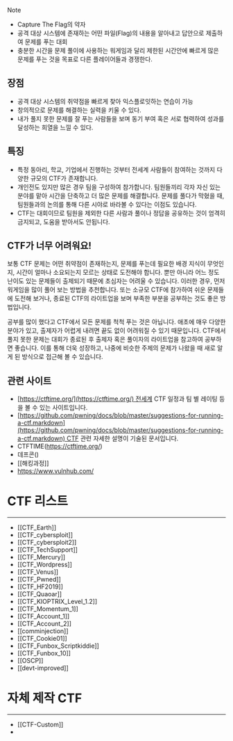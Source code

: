 > [!NOTE]
> - Capture The Flag의 약자
> - 공격 대상 시스템에 존재하는 어떤 파일(Flag)의 내용을 알아내고 답안으로 제출하여 문제를 푸는 대회
> - 충분한 시간을 문제 풀이에 사용하는 워게임과 달리 제한된 시간안에 빠르게 많은 문제를 푸는 것을 목표로 다른 플레이어들과 경쟁한다.

## 장점
- 공격 대상 시스템의 취약점을 빠르게 찾아 익스플로잇하는 연습이 가능
- 창의적으로 문제를 해결하는 실력을 키울 수 있다.
- 내가 풀지 못한 문제를 잘 푸는 사람들을 보며 동기 부여 혹은 서로 협력하여 성과를 달성하는 희열을 느낄 수 있다.

## 특징
- 특정 동아리, 학교, 기업에서 진행하는 것부터 전세계 사람들이 참여하는 것까지 다양한 규모의 CTF가 존재합니다.
- 개인전도 있지만 많은 경우 팀을 구성하여 참가합니다. 팀원들끼리 각자 자신 있는 분야를 맡아 시간을 단축하고 더 많은 문제를 해결합니다. 문제를 풀다가 막혔을 때, 팀원들과의 논의를 통해 다른 시야로 바라볼 수 있다는 이점도 있습니다.
- CTF는 대회이므로 팀원을 제외한 다른 사람과 풀이나 정답을 공유하는 것이 엄격히 금지되고, 도움을 받아서도 안됩니다.

## CTF가 너무 어려워요!

보통 CTF 문제는 어떤 취약점이 존재하는지, 문제를 푸는데 필요한 배경 지식이 무엇인지, 시간이 얼마나 소요되는지 모르는 상태로 도전해야 합니다. 뿐만 아니라 어느 정도 난이도 있는 문제들이 출제되기 때문에 초심자는 어려울 수 있습니다. 이러한 경우, 먼저 워게임을 많이 풀어 보는 방법을 추천합니다. 또는 소규모 CTF에 참가하여 쉬운 문제들에 도전해 보거나, 종료된 CTF의 라이트업을 보며 부족한 부분을 공부하는 것도 좋은 방법입니다.

공부를 많이 했다고 CTF에서 모든 문제를 척척 푸는 것은 아닙니다. 애초에 매우 다양한 분야가 있고, 출제자가 어렵게 내려면 끝도 없이 어려워질 수 있기 때문입니다. CTF에서 풀지 못한 문제는 대회가 종료된 후 출제자 혹은 풀이자의 라이트업을 참고하여 공부하면 좋습니다. 이를 통해 더욱 성장하고, 나중에 비슷한 주제의 문제가 나왔을 때 새로 알게 된 방식으로 접근해 볼 수 있습니다.

## 관련 사이트
- [https://ctftime.org/](https://ctftime.org/) 전세계 CTF 일정과 팀 별 레이팅 등을 볼 수 있는 사이트입니다.
- [https://github.com/pwning/docs/blob/master/suggestions-for-running-a-ctf.markdown](https://github.com/pwning/docs/blob/master/suggestions-for-running-a-ctf.markdown) CTF 관련 자세한 설명이 기술된 문서입니다.
- CTFTIME(https://ctftime.org/)
- 데프콘()
- [[해킹과정]]
- https://www.vulnhub.com/

# CTF 리스트
---
- [[CTF_Earth]]
- [[CTF_cybersploit]]
- [[CTF_cybersploit2]]
- [[CTF_TechSupport]]
- [[CTF_Mercury]]
- [[CTF_Wordpress]]
- [[CTF_Venus]]
- [[CTF_Pwned]]
- [[CTF_HF2019]]
- [[CTF_Quaoar]]
- [[CTF_KIOPTRIX_Level_1.2]]
- [[CTF_Momentum_1]]
- [[CTF_Account_1]]
- [[CTF_Account_2]]
- [[comminjection]]
- [[CTF_Cookie01]]
- [[CTF_Funbox_Scriptkiddie]]
- [[CTF_Funbox_10]]
- [[OSCP]]
- [[devt-improved]]
# 자체 제작 CTF
---
- [[CTF-Custom]]
- 